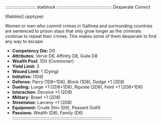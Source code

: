 
::::::::::::::::::::::::: statblock :::::::::::::::::::::::::::::::::::::::::::::
Desperate Convict

[Rabble]{.opptype}

Women or men who commit crimes in Gallinea and surrounding countries are
sentenced to prison stays that only grow longer as the criminals
continue to repeat their crimes. This makes some of them desperate to
find any way to escape.

- **Competency Die:** D0
- **Attributes:** Verve D8, Affinity D8, Guile D8
- **Wealth Pool:** 1D0 (Commoner)
- **Yield Limit:** 3
- **Wound Limit:** 1 (Dying)
- **Initiative:** (1D6)
- **Defense:** Parry (1D8+1D6), Block (1D8), Dodge +1 (2D8)
- **Dueling:** Lunge +1 (2D8+1D6), Riposte (2D8), Feint +1 (2D8+1D6)
- **Interaction:** Deceive +1 (2D8)
- **Military:** Brawl +1 (2D8)
- **Streetwise:** Larceny +1 (2D8)
- **Equipment:** Crude Shiv (D6), Peasant Outfit
- **Passions:** Wealth (D8), Family (D6)
:::::::::::::::::::::::::::::::::::::::::::::::::::::::::::::::::::::::::::::::::
